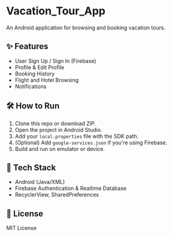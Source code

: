 # Vacation_Tour_App

An Android application for browsing and booking vacation tours.

## ✨ Features
- User Sign Up / Sign In (Firebase)
- Profile & Edit Profile
- Booking History
- Flight and Hotel Browsing
- Notifications

## 🛠️ How to Run
1. Clone this repo or download ZIP.
2. Open the project in Android Studio.
3. Add your `local.properties` file with the SDK path.
4. (Optional) Add `google-services.json` if you're using Firebase.
5. Build and run on emulator or device.

## 📌 Tech Stack
- Android (Java/XML)
- Firebase Authentication & Realtime Database
- RecyclerView, SharedPreferences

## 📄 License
MIT License
